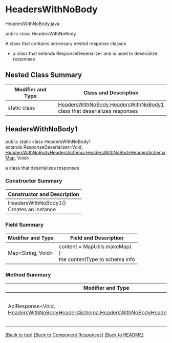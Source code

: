 # HeadersWithNoBody
HeadersWithNoBody.java

public class HeadersWithNoBody

A class that contains necessary nested response classes
- a class that extends ResponseDeserializer and is used to deserialize responses

## Nested Class Summary
| Modifier and Type | Class and Description |
| ----------------- | --------------------- |
| static class | [HeadersWithNoBody.HeadersWithNoBody1](#headerswithnobody1)<br>class that deserializes responses |

## HeadersWithNoBody1
public static class HeadersWithNoBody1<br>
extends ResponseDeserializer<Void, [HeadersWithNoBodyHeadersSchema.HeadersWithNoBodyHeadersSchemaMap](../../components/responses/headerswithnobody/HeadersWithNoBodyHeadersSchema.md#headerswithnobodyheadersschema1), Void>

a class that deserializes responses

### Constructor Summary
| Constructor and Description |
| --------------------------- |
| HeadersWithNoBody1()<br>Creates an instance |

### Field Summary
| Modifier and Type | Field and Description |
| ----------------- | --------------------- |
| Map<String, Void> | content =  MapUtils.makeMap(<br>)<br>the contentType to schema info |

### Method Summary
| Modifier and Type | Method and Description |
| ----------------- | ---------------------- |
| ApiResponse<Void, [HeadersWithNoBodyHeadersSchema.HeadersWithNoBodyHeadersSchemaMap](../../components/responses/headerswithnobody/HeadersWithNoBodyHeadersSchema.md#headerswithnobodyheadersschema1)> | deserialize(HttpResponse<byte[]> response, SchemaConfiguration configuration)<br>called by endpoint when deserialize responses |

[[Back to top]](#top) [[Back to Component Responses]](../../../README.md#Component-Responses) [[Back to README]](../../../README.md)
